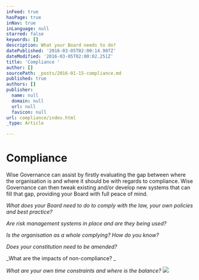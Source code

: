 ```yaml
---
inFeed: true
hasPage: true
inNav: true
inLanguage: null
starred: false
keywords: []
description: What your Board needs to do?
datePublished: '2016-03-05T02:00:14.907Z'
dateModified: '2016-03-05T02:00:02.251Z'
title: 'Compliance '
author: []
sourcePath: _posts/2016-01-15-compliance.md
published: true
authors: []
publisher:
  name: null
  domain: null
  url: null
  favicon: null
url: compliance/index.html
_type: Article

---
```

# Compliance 

Wise Governance can assist by firstly evaluating the gap between where
the organisation is and where it should be with regards to compliance. Wise
Governance can then tweak existing and/or develop new systems that can fill
that gap, providing your Board with full peace of mind.

_What does your Board need to do to comply with the law, your own policies
and best practice?_

_Are risk management systems in place and are they being used?_

_Is the organisation as a whole complying? How do you know?_

_Does your constitution need to be amended?_

_What are the impacts of non-compliance? _

_What are your own time constraints and where is the balance?_
![](https://the-grid-user-content.s3-us-west-2.amazonaws.com/8cf1af9d-5395-4bb9-acd7-111f42fa04c1.png)